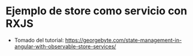 # Ejemplo de store como servicio con RXJS

- Tomado del tutorial: https://georgebyte.com/state-management-in-angular-with-observable-store-services/
